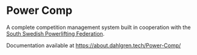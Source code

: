 # Power Comp

A complete competition management system built in cooperation with the [South Swedish Powerlifting Federation](https://www.sydsvenskastyrkelyftforbundet.se/).

Documentation available at https://about.dahlgren.tech/Power-Comp/
